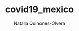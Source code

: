 ---
layout: project
title:  "covid19_mexico"
description: "Scripts and dashboard that processed the pdf COVID-19 documents initially released by The Mexican Ministry of Health."
github: https://github.com/nataquinones/covid19_mexico/
alt_url: https://nataquinones.github.io/covid19_mexico/
author: Natalia Quinones-Olvera
img: /images/projects/covidmexico_logo.png
---